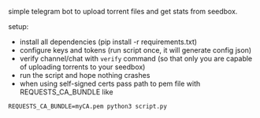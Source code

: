 simple telegram bot to upload torrent files and get stats from seedbox.

setup:
 - install all dependencies (pip install -r requirements.txt)
 - configure keys and tokens (run script once, it will generate config json)
 - verify channel/chat with `verify` command (so that only you are capable of uploading torrents to your seedbox)
 - run the script and hope nothing crashes
 - when using self-signed certs pass path to pem file with REQUESTS_CA_BUNDLE like 
```
REQUESTS_CA_BUNDLE=myCA.pem python3 script.py
```
